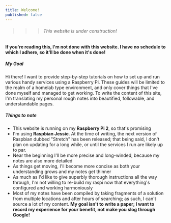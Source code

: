 ```yaml
---
title: Welcome!
published: false
---
```


>>> ###### This website is under construction!
**If you're reading this, I'm not done with this website. I have no schedule to which I adhere, so it'll be done when it's done!**

##### My Goal
Hi there! I want to provide step-by-step tutorials on how to set up and run various handy services using a Raspberry Pi. These guides will be limited to the realm of a homelab type environment, and only cover things that I've done myself and managed to get working. To write the content of this site, I'm translating my personal rough notes into beautified, followable, and understandable pages. 

##### Things to note
* This website is running on my **Raspberry Pi 2**, so that's promising
* I'm using **Raspbian Jessie**. At the time of writing, the next version of Raspbian dubbed "Stretch" has been released; that being said, I don't plan on updating for a long while, or until the services I run are likely up to par.
* Near the beginning I'll be more precise and long-winded, because my notes are also more detailed
* As things get moving, I'll become more concise as both your understanding grows and my notes get thinner
* As much as I'd like to give superbly thorough instructions all the way through, I'm not willing to re-build my raspi now that everything's configured and working harmoniously 
* Most of my notes have been compiled by taking fragments of a solution from multiple locations and after hours of searching; as such, I can't source a lot of my content. **My goal isn't to write a paper; I want to record my experience for your benefit, not make you slog through Google!**